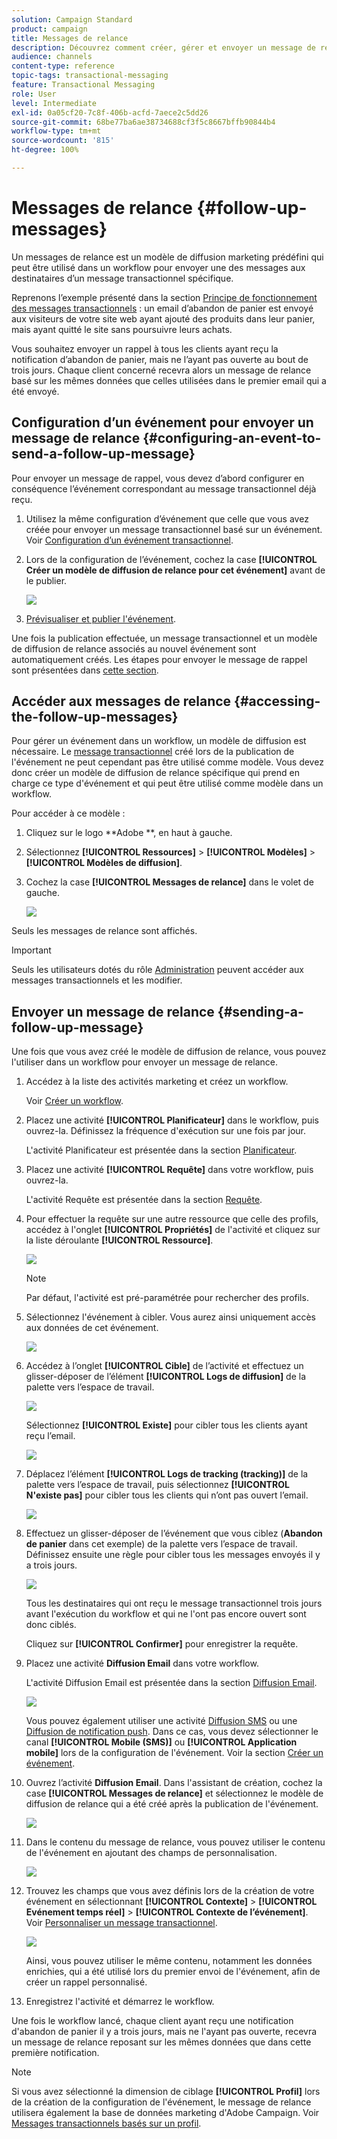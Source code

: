 ```yaml
---
solution: Campaign Standard
product: campaign
title: Messages de relance
description: Découvrez comment créer, gérer et envoyer un message de relance.
audience: channels
content-type: reference
topic-tags: transactional-messaging
feature: Transactional Messaging
role: User
level: Intermediate
exl-id: 0a05cf20-7c8f-406b-acfd-7aece2c5dd26
source-git-commit: 68be77ba6ae38734688cf3f5c8667bffb90844b4
workflow-type: tm+mt
source-wordcount: '815'
ht-degree: 100%

---
```


# Messages de relance {#follow-up-messages}

Un messages de relance est un modèle de diffusion marketing prédéfini qui peut être utilisé dans un workflow pour envoyer une des messages aux destinataires d’un message transactionnel spécifique.

Reprenons l’exemple présenté dans la section [Principe de fonctionnement des messages transactionnels](../../channels/using/getting-started-with-transactional-msg.md#transactional-messaging-operating-principle) : un email d’abandon de panier est envoyé aux visiteurs de votre site web ayant ajouté des produits dans leur panier, mais ayant quitté le site sans poursuivre leurs achats.

Vous souhaitez envoyer un rappel à tous les clients ayant reçu la notification d’abandon de panier, mais ne l’ayant pas ouverte au bout de trois jours. Chaque client concerné recevra alors un message de relance basé sur les mêmes données que celles utilisées dans le premier email qui a été envoyé.

## Configuration d’un événement pour envoyer un message de relance        {#configuring-an-event-to-send-a-follow-up-message}

Pour envoyer un message de rappel, vous devez d’abord configurer en conséquence l’événement correspondant au message transactionnel déjà reçu.

1. Utilisez la même configuration d’événement que celle que vous avez créée pour envoyer un message transactionnel basé sur un événement. Voir [Configuration d’un événement transactionnel](../../channels/using/configuring-transactional-event.md).
1. Lors de la configuration de l’événement, cochez la case **[!UICONTROL Créer un modèle de diffusion de relance pour cet événement]** avant de le publier.

   ![](assets/message-center_follow-up-checkbox.png)

1. [Prévisualiser et publier l&#39;événement](../../channels/using/publishing-transactional-event.md#previewing-and-publishing-the-event).

Une fois la publication effectuée, un message transactionnel et un modèle de diffusion de relance associés au nouvel événement sont automatiquement créés. Les étapes pour envoyer le message de rappel sont présentées dans [cette section](#sending-a-follow-up-message).

## Accéder aux messages de relance       {#accessing-the-follow-up-messages}

Pour gérer un événement dans un workflow, un modèle de diffusion est nécessaire. Le [message transactionnel](../../channels/using/editing-transactional-message.md) créé lors de la publication de l&#39;événement ne peut cependant pas être utilisé comme modèle. Vous devez donc créer un modèle de diffusion de relance spécifique qui prend en charge ce type d&#39;événement et qui peut être utilisé comme modèle dans un workflow.

Pour accéder à ce modèle :

1. Cliquez sur le logo **Adobe **, en haut à gauche.
1. Sélectionnez **[!UICONTROL Ressources]** > **[!UICONTROL Modèles]** > **[!UICONTROL Modèles de diffusion]**.
1. Cochez la case **[!UICONTROL Messages de relance]** dans le volet de gauche.

   ![](assets/message-center_follow-up-search.png)

Seuls les messages de relance sont affichés.

>[!IMPORTANT]
>
>Seuls les utilisateurs dotés du rôle [Administration](../../administration/using/users-management.md#functional-administrators) peuvent accéder aux messages transactionnels et les modifier.

## Envoyer un message de relance {#sending-a-follow-up-message}

Une fois que vous avez créé le modèle de diffusion de relance, vous pouvez l&#39;utiliser dans un workflow pour envoyer un message de relance.

<!--You need to set up a workflow targeting the event corresponding to the transactional message that was already received.-->

1. Accédez à la liste des activités marketing et créez un workflow.

   Voir [Créer un workflow](../../automating/using/building-a-workflow.md#creating-a-workflow).

1. Placez une activité **[!UICONTROL Planificateur]** dans le workflow, puis ouvrez-la. Définissez la fréquence d&#39;exécution sur une fois par jour.

   L&#39;activité Planificateur est présentée dans la section [Planificateur](../../automating/using/scheduler.md).

1. Placez une activité **[!UICONTROL Requête]** dans votre workflow, puis ouvrez-la.

   L&#39;activité Requête est présentée dans la section [Requête](../../automating/using/query.md).

1. Pour effectuer la requête sur une autre ressource que celle des profils, accédez à l&#39;onglet **[!UICONTROL Propriétés]** de l&#39;activité et cliquez sur la liste déroulante **[!UICONTROL Ressource]**.

   ![](assets/message-center_follow-up-query-properties.png)

   >[!NOTE]
   >
   >Par défaut, l&#39;activité est pré-paramétrée pour rechercher des profils.

1. Sélectionnez l&#39;événement à cibler. Vous aurez ainsi uniquement accès aux données de cet événement.

   ![](assets/message-center_follow-up-query-resource.png)

1. Accédez à l’onglet **[!UICONTROL Cible]** de l’activité et effectuez un glisser-déposer de l’élément **[!UICONTROL Logs de diffusion]** de la palette vers l’espace de travail.

   ![](assets/message-center_follow-up-delivery-logs.png)

   Sélectionnez **[!UICONTROL Existe]** pour cibler tous les clients ayant reçu l’email.

   ![](assets/message-center_follow-up-delivery-logs-exists.png)

1. Déplacez l’élément **[!UICONTROL Logs de tracking (tracking)]** de la palette vers l’espace de travail, puis sélectionnez **[!UICONTROL N&#39;existe pas]** pour cibler tous les clients qui n’ont pas ouvert l’email.

   ![](assets/message-center_follow-up-delivery-and-tracking-logs.png)

1. Effectuez un glisser-déposer de l’événement que vous ciblez (**Abandon de panier** dans cet exemple) de la palette vers l’espace de travail. Définissez ensuite une règle pour cibler tous les messages envoyés il y a trois jours.

   ![](assets/message-center_follow-up-created.png)

   Tous les destinataires qui ont reçu le message transactionnel trois jours avant l&#39;exécution du workflow et qui ne l&#39;ont pas encore ouvert sont donc ciblés.

   Cliquez sur **[!UICONTROL Confirmer]** pour enregistrer la requête.

1. Placez une activité **Diffusion Email** dans votre workflow.

   L&#39;activité Diffusion Email est présentée dans la section [Diffusion Email](../../automating/using/email-delivery.md).

   ![](assets/message-center_follow-up-workflow.png)

   Vous pouvez également utiliser une activité [Diffusion SMS](../../automating/using/sms-delivery.md) ou une [Diffusion de notification push](../../automating/using/push-notification-delivery.md). Dans ce cas, vous devez sélectionner le canal **[!UICONTROL Mobile (SMS)]** ou **[!UICONTROL Application mobile]** lors de la configuration de l&#39;événement. Voir la section [Créer un événement](../../channels/using/configuring-transactional-event.md#creating-an-event).

1. Ouvrez l’activité **Diffusion Email**. Dans l&#39;assistant de création, cochez la case **[!UICONTROL Messages de relance]** et sélectionnez le modèle de diffusion de relance qui a été créé après la publication de l&#39;événement.

   ![](assets/message-center_follow-up-template.png)

1. Dans le contenu du message de relance, vous pouvez utiliser le contenu de l&#39;événement en ajoutant des champs de personnalisation.

   ![](assets/message-center_follow-up-content.png)

1. Trouvez les champs que vous avez définis lors de la création de votre événement en sélectionnant **[!UICONTROL Contexte]** > **[!UICONTROL Evénement temps réel]** > **[!UICONTROL Contexte de l’événement]**. Voir [Personnaliser un message transactionnel](../../channels/using/editing-transactional-message.md#personalizing-a-transactional-message).

   ![](assets/message-center_follow-up-personalization.png)

   Ainsi, vous pouvez utiliser le même contenu, notamment les données enrichies, qui a été utilisé lors du premier envoi de l&#39;événement, afin de créer un rappel personnalisé.

1. Enregistrez l&#39;activité et démarrez le workflow.

Une fois le workflow lancé, chaque client ayant reçu une notification d&#39;abandon de panier il y a trois jours, mais ne l&#39;ayant pas ouverte, recevra un message de relance reposant sur les mêmes données que dans cette première notification.

>[!NOTE]
>
>Si vous avez sélectionné la dimension de ciblage **[!UICONTROL Profil]** lors de la création de la configuration de l&#39;événement, le message de relance utilisera également la base de données marketing d&#39;Adobe Campaign. Voir [Messages transactionnels basés sur un profil](../../channels/using/editing-transactional-message.md#profile-transactional-message-specificities).
